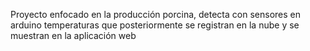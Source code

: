 Proyecto enfocado en la producción porcina, detecta con sensores en arduino temperaturas que posteriormente se registran en la nube y se muestran en la aplicación web
